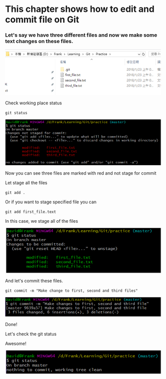 # This chapter shows how to edit and commit file on Git

### Let's say we have three different files and now we make some text changes on these files.

![](/assets/file)

Check working place status

`git status`

![](/assets/checkStatus)

Now you can see three files are marked with red and not stage for commit

Let stage all the files

`git add .`

Or if you want to stage specified file you can

`git add first_file.text`

In this case, we stage all of the files

![](/assets/stageAll)

And let's commit these files.

`git commit -m "Make change to first, second and third files"`

![](/assets/commitAll)

Done!

Let's check the git status

Awesome!

![](/assets/checkGit)

